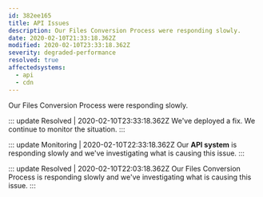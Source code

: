 ```yaml
---
id: 382ee165
title: API Issues
description: Our Files Conversion Process were responding slowly.
date: 2020-02-10T21:33:18.362Z
modified: 2020-02-10T23:33:18.362Z
severity: degraded-performance
resolved: true
affectedsystems:
  - api
  - cdn
---
```


Our Files Conversion Process were responding slowly.


::: update Resolved | 2020-02-10T23:33:18.362Z
We've deployed a fix. We continue to monitor the situation.
:::

::: update Monitoring | 2020-02-10T22:33:18.362Z
Our **API system** is responding slowly and we've investigating what is causing this issue.
:::

::: update Resolved | 2020-02-10T22:03:18.362Z
Our Files Conversion Process is responding slowly and we've investigating what is causing this issue.
:::

